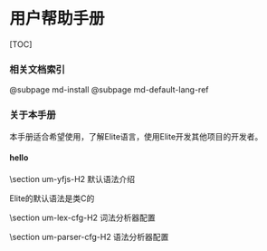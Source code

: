 用户帮助手册
==============

[TOC]

### 相关文档索引

@subpage md-install
@subpage md-default-lang-ref


### 关于本手册 ### 

本手册适合希望使用，了解Elite语言，使用Elite开发其他项目的开发者。

#### hello

\section um-yfjs-H2 默认语法介绍 

Elite的默认语法是类C的


\section um-lex-cfg-H2 词法分析器配置 

\section um-parser-cfg-H2 语法分析器配置


